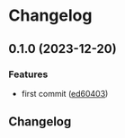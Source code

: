 # Changelog

## 0.1.0 (2023-12-20)


### Features

* first commit ([ed60403](https://github.com/Joseph-Hwang-Learning-Note/release-please-playground/commit/ed6040359b0cdbc6f974ced78d7729a65a9d1994))

## Changelog
